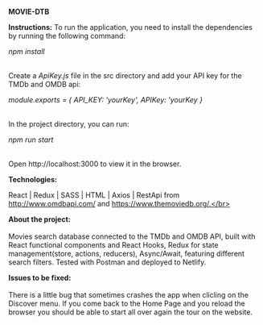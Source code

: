 <b>MOVIE-DTB </b>

<b>Instructions:</b> To run the application, you need to install the dependencies by running the following command:

<i>npm install</i> <br/><br/>

Create a <i>ApiKey.js</i> file in the src directory and add your API key for the TMDb and OMDB api:

<i>module.exports = { API_KEY: 'yourKey', APIKey: 'yourKey }</i> <br/><br/>

In the project directory, you can run:

<i>npm run start</i> <br/><br/>


Open http://localhost:3000 to view it in the browser. </br>

<b>Technologies:</b>

React | Redux | SASS | HTML | Axios | RestApi from http://www.omdbapi.com/ and https://www.themoviedb.org/.</br>

<b>About the project:</b> <br/><br/> Movies search database connected to the TMDb and  OMDB API, built with React functional components and React Hooks, Redux for state management(store, actions, reducers), Async/Await, featuring different search filters. Tested with Postman and deployed to Netlify.</br>

<b>Issues to be fixed:</b><br/><br/> There is a little bug that sometimes crashes the app when clicling on the Discover menu. If you come back to the Home Page and you reload the browser you should be able to start all over again the tour on the website.
